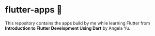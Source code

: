 # flutter-apps 📱
This repository contains the apps build by me while learning Flutter from **Introduction to Flutter Development Using Dart** by Angela Yu.











